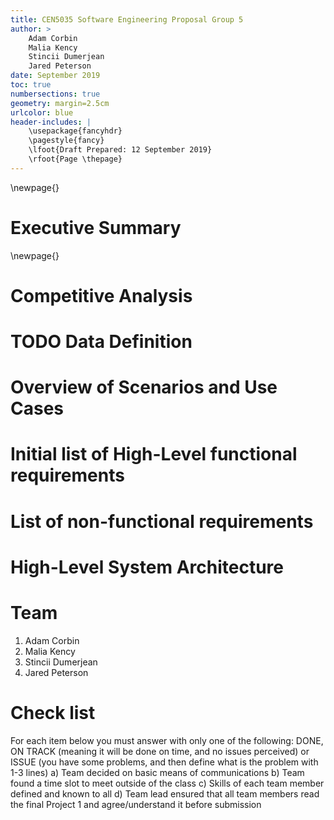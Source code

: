 ```yaml
---
title: CEN5035 Software Engineering Proposal Group 5
author: >
    Adam Corbin
    Malia Kency
    Stincii Dumerjean
    Jared Peterson
date: September 2019
toc: true
numbersections: true
geometry: margin=2.5cm
urlcolor: blue
header-includes: |
    \usepackage{fancyhdr}
    \pagestyle{fancy}
    \lfoot{Draft Prepared: 12 September 2019}
    \rfoot{Page \thepage}
---
```



\newpage{}
# Executive Summary
\newpage{}
# Competitive Analysis
# TODO Data Definition
# Overview of Scenarios and Use Cases
# Initial list of High-Level functional requirements
# List of non-functional requirements
# High-Level System Architecture
# Team
1. Adam Corbin
2. Malia Kency
3. Stincii Dumerjean
4. Jared Peterson

# Check list
For each item below you must answer with only one of the following: DONE, ON TRACK (meaning it will be done on time, and no issues perceived) or ISSUE (you 
have some problems, and then define what is the problem with 1-3 lines)
a) Team decided on basic means of communications
b) Team found a time slot to meet outside of the class
c) Skills of each team member defined and known to all
d) Team lead ensured that all team members read the final Project 1 and agree/understand it before submission
